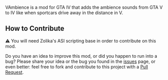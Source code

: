 VAmbience is a mod for GTA IV that adds the ambience sounds from GTA V to IV like when sportcars drive away in the distance in V.
  
## How to Contribute
⚠ You will need Zolika's ASI scripting base in order to contribute on this mod.  
  
Do you have an idea to improve this mod, or did you happen to run into a bug? Please share your idea or the bug you found in the [issues](https://github.com/ClonkAndre/Enhanced-Weapon-Reloading-GTAIV/issues) page, or even better: feel free to fork and contribute to this project with a [Pull Request](https://github.com/ClonkAndre/Enhanced-Weapon-Reloading-GTAIV/pulls).
